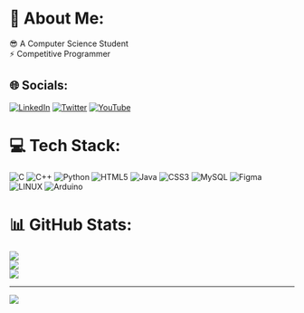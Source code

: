 # 💫 About Me:
😎 A Computer Science Student<br>⚡ Competitive Programmer


## 🌐 Socials:
[![LinkedIn](https://img.shields.io/badge/LinkedIn-%230077B5.svg?logo=linkedin&logoColor=white)](https://linkedin.com/in/sourav-garodia) [![Twitter](https://img.shields.io/badge/Twitter-%231DA1F2.svg?logo=Twitter&logoColor=white)](https://twitter.com/@SouravGarodia) [![YouTube](https://img.shields.io/badge/YouTube-%23FF0000.svg?logo=YouTube&logoColor=white)](https://youtube.com/@garodia) 

# 💻 Tech Stack:
![C](https://img.shields.io/badge/c-%2300599C.svg?style=for-the-badge&logo=c&logoColor=white) ![C++](https://img.shields.io/badge/c++-%2300599C.svg?style=for-the-badge&logo=c%2B%2B&logoColor=white) ![Python](https://img.shields.io/badge/python-3670A0?style=for-the-badge&logo=python&logoColor=ffdd54) ![HTML5](https://img.shields.io/badge/html5-%23E34F26.svg?style=for-the-badge&logo=html5&logoColor=white) ![Java](https://img.shields.io/badge/java-%23ED8B00.svg?style=for-the-badge&logo=java&logoColor=white) ![CSS3](https://img.shields.io/badge/css3-%231572B6.svg?style=for-the-badge&logo=css3&logoColor=white) ![MySQL](https://img.shields.io/badge/mysql-%2300f.svg?style=for-the-badge&logo=mysql&logoColor=white) 	![Figma](https://img.shields.io/badge/figma-%23F24E1E.svg?style=for-the-badge&logo=figma&logoColor=white) ![LINUX](https://img.shields.io/badge/Linux-FCC624?style=for-the-badge&logo=linux&logoColor=black) ![Arduino](https://img.shields.io/badge/-Arduino-00979D?style=for-the-badge&logo=Arduino&logoColor=white)
# 📊 GitHub Stats:
![](https://github-readme-stats.vercel.app/api?username=garodiaa&theme=radical&hide_border=false&include_all_commits=false&count_private=false)<br/>
![](https://github-readme-streak-stats.herokuapp.com/?user=garodiaa&theme=radical&hide_border=false)<br/>
![](https://github-readme-stats.vercel.app/api/top-langs/?username=garodiaa&theme=radical&hide_border=false&include_all_commits=false&count_private=false&layout=compact)

---
[![](https://visitcount.itsvg.in/api?id=garodiaa&icon=0&color=0)](https://visitcount.itsvg.in)

<!-- Proudly created with GPRM ( https://gprm.itsvg.in ) -->
